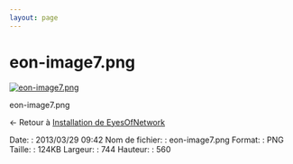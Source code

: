 ```yaml
---
layout: page
---
```


eon-image7.png
==============

[![eon-image7.png](/assets/media/eon-image7.png@cache=&w=744&h=560 "eon-image7.png")](/assets/media/eon-image7.png@cache= "Afficher le fichier original")

eon-image7.png

← Retour à [Installation de
EyesOfNetwork](../eyesofnetwork/eyesofnetwork-iso-install.html "eyesofnetwork:eyesofnetwork-iso-install")

Date:
:   2013/03/29 09:42
Nom de fichier:
:   eon-image7.png
Format:
:   PNG
Taille:
:   124KB
Largeur:
:   744
Hauteur:
:   560

